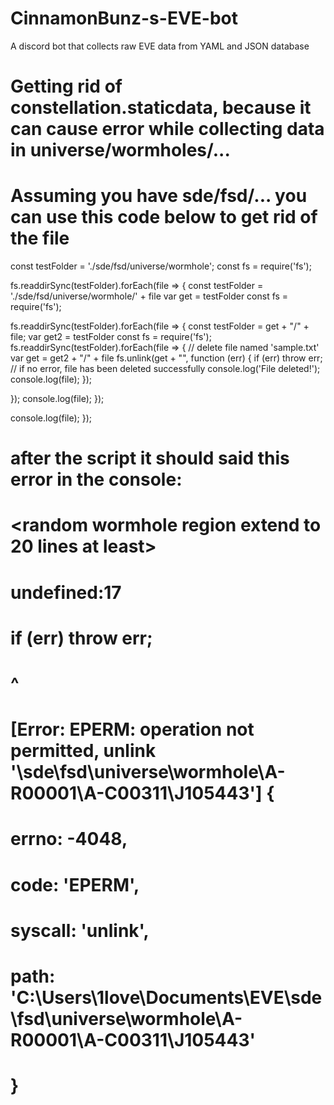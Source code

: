 # CinnamonBunz-s-EVE-bot
A discord bot that collects raw EVE data from YAML and JSON database

# Getting rid of constellation.staticdata, because it can cause error while collecting data in universe/wormholes/...
# Assuming you have sde/fsd/... you can use this code below to get rid of the file

const testFolder = './sde/fsd/universe/wormhole';
const fs = require('fs');

fs.readdirSync(testFolder).forEach(file => {
const testFolder = './sde/fsd/universe/wormhole/' + file
var get = testFolder
const fs = require('fs');

fs.readdirSync(testFolder).forEach(file => {
const testFolder = get + "/" + file;
var get2 = testFolder
const fs = require('fs'); 
fs.readdirSync(testFolder).forEach(file => {
// delete file named 'sample.txt'
var get = get2 + "/" + file
fs.unlink(get + "", function (err) {
    if (err) throw err;
    // if no error, file has been deleted successfully
    console.log('File deleted!');
  console.log(file);
});

});
  console.log(file);
});

  console.log(file);
});

# after the script it should said this error in the console:
# <random wormhole region extend to 20 lines at least>
# undefined:17
#    if (err) throw err;
#             ^
#
# [Error: EPERM: operation not permitted, unlink '\sde\fsd\universe\wormhole\A-R00001\A-C00311\J105443'] {
#  errno: -4048,
#  code: 'EPERM',
#  syscall: 'unlink',
#  path: 'C:\\Users\\1love\\Documents\\EVE\\sde\\fsd\\universe\\wormhole\\A-R00001\\A-C00311\\J105443'
# }
